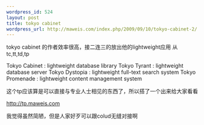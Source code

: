 ```yaml
--- 
wordpress_id: 524
layout: post
title: tokyo cabinet
wordpress_url: http://maweis.com/index.php/2009/09/10/tokyo-cabinet-2/
---
```

tokyo cabinet 的作者效率很高，接二连三的放出他的lightweight应用
从tc,tt,td,tp

Tokyo Cabinet : lightweight database library
Tokyo Tyrant : lightweight database server
Tokyo Dystopia : lightweight full-text search system
Tokyo Promenade : lightweight content management system



这个tp应该算是可以直接与专业人士相见的东西了，所以搭了一个出来给大家看看

http://tp.maweis.com

我觉得虽然简陋，但是人家好歹可以跟colud无缝对接啊
